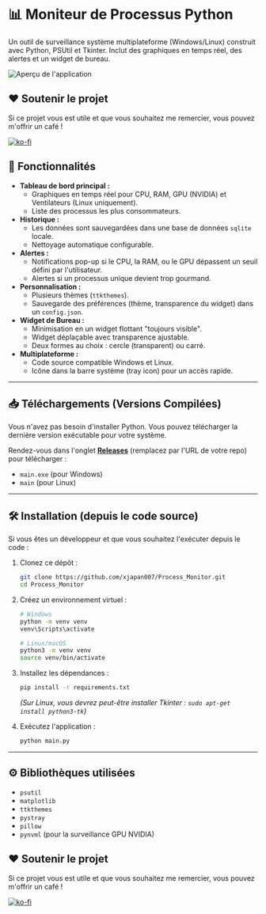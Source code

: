 # 📊 Moniteur de Processus Python

Un outil de surveillance système multiplateforme (Windows/Linux) construit avec Python, PSUtil et Tkinter. Inclut des graphiques en temps réel, des alertes et un widget de bureau.

![Aperçu de l'application](https://private-user-images.githubusercontent.com/190843055/508230348-b5a209fa-1f23-4035-892a-52ff504e2027.png?jwt=eyJ0eXAiOiJKV1QiLCJhbGciOiJIUzI1NiJ9.eyJpc3MiOiJnaXRodWIuY29tIiwiYXVkIjoicmF3LmdpdGh1YnVzZXJjb250ZW50LmNvbSIsImtleSI6ImtleTUiLCJleHAiOjE3NjE5MTk0ODksIm5iZiI6MTc2MTkxOTE4OSwicGF0aCI6Ii8xOTA4NDMwNTUvNTA4MjMwMzQ4LWI1YTIwOWZhLTFmMjMtNDAzNS04OTJhLTUyZmY1MDRlMjAyNy5wbmc_WC1BbXotQWxnb3JpdGhtPUFXUzQtSE1BQy1TSEEyNTYmWC1BbXotQ3JlZGVudGlhbD1BS0lBVkNPRFlMU0E1M1BRSzRaQSUyRjIwMjUxMDMxJTJGdXMtZWFzdC0xJTJGczMlMkZhd3M0X3JlcXVlc3QmWC1BbXotRGF0ZT0yMDI1MTAzMVQxMzU5NDlaJlgtQW16LUV4cGlyZXM9MzAwJlgtQW16LVNpZ25hdHVyZT1iYWQ5ZTIwYzdhZjRjOTk5NWY1M2ZmYTM3NjY2NzBlNDFkYmM1MTRlZjdiY2E2MTUxNjFjNzFlZmI1MjJiYTBlJlgtQW16LVNpZ25lZEhlYWRlcnM9aG9zdCJ9.yNKpDg588ixg1fVxKgEKE_kQH4iMFhUmob8QYxf2Dxs)

## ❤️ Soutenir le projet

Si ce projet vous est utile et que vous souhaitez me remercier, vous pouvez m'offrir un café !

[![ko-fi](https://ko-fi.com/img/githubbutton_sm.svg)](https://ko-fi.com/P5P21NKY2H)

## 🚀 Fonctionnalités

* **Tableau de bord principal :**
    * Graphiques en temps réel pour CPU, RAM, GPU (NVIDIA) et Ventilateurs (Linux uniquement).
    * Liste des processus les plus consommateurs.
* **Historique :**
    * Les données sont sauvegardées dans une base de données `sqlite` locale.
    * Nettoyage automatique configurable.
* **Alertes :**
    * Notifications pop-up si le CPU, la RAM, ou le GPU dépassent un seuil défini par l'utilisateur.
    * Alertes si un processus unique devient trop gourmand.
* **Personnalisation :**
    * Plusieurs thèmes (`ttkthemes`).
    * Sauvegarde des préférences (thème, transparence du widget) dans un `config.json`.
* **Widget de Bureau :**
    * Minimisation en un widget flottant "toujours visible".
    * Widget déplaçable avec transparence ajustable.
    * Deux formes au choix : cercle (transparent) ou carré.
* **Multiplateforme :**
    * Code source compatible Windows et Linux.
    * Icône dans la barre système (tray icon) pour un accès rapide.

---

## 📥 Téléchargements (Versions Compilées)

Vous n'avez pas besoin d'installer Python. Vous pouvez télécharger la dernière version exécutable pour votre système.

Rendez-vous dans l'onglet **[Releases](https://github.com/xjapan007/Process_monitor/releases)** (remplacez par l'URL de votre repo) pour télécharger :
* `main.exe` (pour Windows)
* `main` (pour Linux)

---

## 🛠️ Installation (depuis le code source)

Si vous êtes un développeur et que vous souhaitez l'exécuter depuis le code :

1.  Clonez ce dépôt :
    ```bash
    git clone https://github.com/xjapan007/Process_Monitor.git
    cd Process_Monitor
    ```

2.  Créez un environnement virtuel :
    ```bash
    # Windows
    python -m venv venv
    venv\Scripts\activate
    
    # Linux/macOS
    python3 -m venv venv
    source venv/bin/activate
    ```

3.  Installez les dépendances :
    ```bash
    pip install -r requirements.txt
    ```
    *(Sur Linux, vous devrez peut-être installer Tkinter : `sudo apt-get install python3-tk`)*

4.  Exécutez l'application :
    ```bash
    python main.py
    ```

---

## ⚙️ Bibliothèques utilisées

* `psutil`
* `matplotlib`
* `ttkthemes`
* `pystray`
* `pillow`
* `pynvml` (pour la surveillance GPU NVIDIA)

## ❤️ Soutenir le projet

Si ce projet vous est utile et que vous souhaitez me remercier, vous pouvez m'offrir un café !

[![ko-fi](https://ko-fi.com/img/githubbutton_sm.svg)](https://ko-fi.com/P5P21NKY2H)